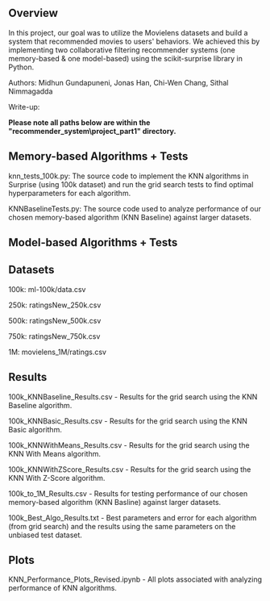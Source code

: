 Overview
--------
In this project, our goal was to utilize the Movielens datasets and build a system that recommended movies to users' behaviors.
We achieved this by implementing two collaborative filtering recommender systems (one memory-based & one model-based) using the scikit-surprise library in Python.


Authors: Midhun Gundapuneni, Jonas Han, Chi-Wen Chang, Sithal Nimmagadda


Write-up: 



**Please note all paths below are within the "recommender_system\project_part1" directory.**

Memory-based Algorithms + Tests
-------------------------------
knn_tests_100k.py: The source code to implement the KNN algorithms in Surprise (using 100k dataset) and run the grid search tests to find optimal hyperparameters for each algorithm.

KNNBaselineTests.py: The source code used to analyze performance of our chosen memory-based algorithm (KNN Baseline) against larger datasets. 


Model-based Algorithms + Tests
------------------------------



Datasets
--------
100k: ml-100k/data.csv

250k: ratingsNew_250k.csv

500k: ratingsNew_500k.csv

750k: ratingsNew_750k.csv

1M: movielens_1M/ratings.csv


Results
-------
100k_KNNBaseline_Results.csv - Results for the grid search using the KNN Baseline algorithm.

100k_KNNBasic_Results.csv - Results for the grid search using the KNN Basic algorithm.

100k_KNNWithMeans_Results.csv - Results for the grid search using the KNN With Means algorithm.

100k_KNNWithZScore_Results.csv - Results for the grid search using the KNN With Z-Score algorithm.

100k_to_1M_Results.csv - Results for testing performance of our chosen memory-based algorithm (KNN Basline) against larger datasets.

100k_Best_Algo_Results.txt - Best parameters and error for each algorithm (from grid search) and the results using the same parameters on the unbiased test dataset.


Plots
-----
KNN_Performance_Plots_Revised.ipynb - All plots associated with analyzing performance of KNN algorithms.
